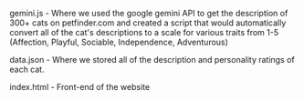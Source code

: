 gemini.js - Where we used the google gemini API to get the description of 300+ cats on petfinder.com and created a script that would automatically convert all of the cat's descriptions to a scale for various traits from 1-5 (Affection, Playful, Sociable, Independence, Adventurous)

data.json - Where we stored all of the description and personality ratings of each cat.

index.html - Front-end of the website

